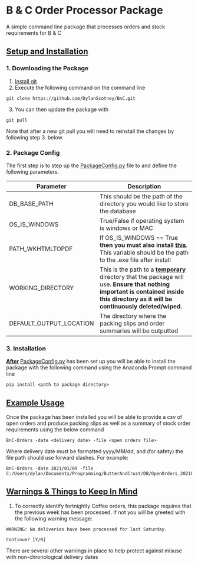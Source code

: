 # **B & C Order Processor Package**

A simple command line package that processes orders and stock
requirements for B & C 
## <u>Setup and Installation</u>
### **1. Downloading the Package**
1. [Install git](https://git-scm.com/book/en/v2/Getting-Started-Installing-Git)
2. Execute the following command on the command line
```
git clone https://github.com/DylanScotney/BnC.git
```
3. You can then update the package with
```
git pull
```
Note that after a new git pull you will need to reinstall the changes by following step 3. below.
### **2. Package Config**
The first step is to step up the 
[PackageConfig.py](lib/PackageConfig.py) file to and define the
following parameters. 

| Parameter                 | Description                           |
|---------------------------|---------------------------------------|
| DB_BASE_PATH              | This should be the path of the directory you would like to store the database                      |
| OS_IS_WINDOWS             | True/False if operating system is windows or MAC
| PATH_WKHTMLTOPDF          | If OS_IS_WINDOWS == True **then you must also install <u>[this](https://github.com/wkhtmltopdf/wkhtmltopdf/releases/download/0.12.4/wkhtmltox-0.12.4_msvc2015-win64.exe)</u>**. This variable should be the path to the .exe file after install
| WORKING_DIRECTORY         | This is the path to a <u>**temporary**</u> directory that the package will use. **Ensure that nothing important is contained inside this directory as it will be continuously deleted/wiped.**
| DEFAULT_OUTPUT_LOCATION  | The directory where the packing slips and order summaries will be outputted

### **3. Installation**
<u>**After**</u> [PackageConfig.py](lib/PackageConfig.py) has been set
up you will be able to install the package with the following command
using the Anaconda Prompt command line
```
pip install <path to package directory>
```

## <u>Example Usage</u>
Once the package has been installed you will be able to provide a
csv of open orders and produce packing slips as well as a summary of
stock order requirements using the below command

```
BnC-Orders -date <delivery date> -file <open orders file>
```

Where delivery date must be formatted yyyy/MM/dd, and (for safety) the
file path should use forward slashes. For example:

```
BnC-Orders -date 2021/01/09 -file C:/Users/dylan/Documents/Programming/ButterAndCrust/DB/OpenOrders_20210109.csv"
```

## <u>Warnings & Things to Keep In Mind</u>
1. To correctly identify fortnightly Coffee orders, this package
requires that the previous week has been processed. If not you will be
greeted with the following warning message:
```
WARNING: No deliveries have been processed for last Saturday.

Continue? [Y/N]
```
There are several other warnings in place to help protect against
misuse with non-chronological delivery dates


